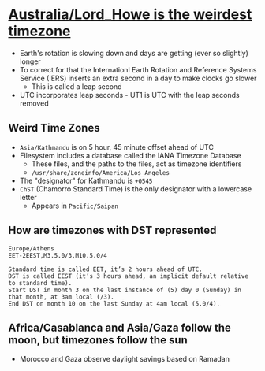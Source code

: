 # [Australia/Lord_Howe is the weirdest timezone](https://ssoready.com/blog/engineering/truths-programmers-timezones/)

* Earth's rotation is slowing down and days are getting (ever so slightly) longer
* To correct for that the Internationl Earth Rotation and Reference Systems Service (IERS) inserts an extra second in a day to make clocks go slower
  * This is called a leap second
* UTC incorporates leap seconds - UT1 is UTC with the leap seconds removed

## Weird Time Zones

* `Asia/Kathmandu` is on 5 hour, 45 minute offset ahead of UTC
* Filesystem includes a database called the IANA Timezone Database
  * These files, and the paths to the files, act as timezone identifiers
  * `/usr/share/zoneinfo/America/Los_Angeles`
* The "designator" for Kathmandu is `+0545`
* `ChST` (Chamorro Standard Time) is the only designator with a lowercase letter
  * Appears in `Pacific/Saipan`

## How are timezones with DST represented

```
Europe/Athens
EET-2EEST,M3.5.0/3,M10.5.0/4

Standard time is called EET, it’s 2 hours ahead of UTC. 
DST is called EEST (it’s 3 hours ahead, an implicit default relative to standard time).
Start DST in month 3 on the last instance of (5) day 0 (Sunday) in that month, at 3am local (/3).
End DST on month 10 on the last Sunday at 4am local (5.0/4).
```

## Africa/Casablanca and Asia/Gaza follow the moon, but timezones follow the sun

* Morocco and Gaza observe daylight savings based on Ramadan
